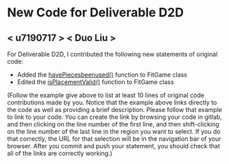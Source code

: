 # New Code for Deliverable D2D

## < u7190717 > < Duo Liu >

For Deliverable D2D, I contributed the following new statements of original code:

- Added the [havePiecesbeenused()](https://gitlab.cecs.anu.edu.au/comp1110/comp1110-ass2/-/blob/master/src/comp1110/ass2/FitGame.java#L123-141) function to FitGame class
- Edited the [isPlacementValid()](https://gitlab.cecs.anu.edu.au/comp1110/comp1110-ass2/-/blob/master/src/comp1110/ass2/FitGame.java#L224-251) function to FitGame class


(Follow the example give above to list at least 10 lines of original code contributions made by you. Notice that the example above links directly to the code as well as providing a brief description.   Please follow that example to link to your code.  You can create the link by browsing your code in gitlab, and then clicking on the line number of the first line, and then shift-clicking on the line number of the last line in the region you want to select.  If you do that correctly, the URL for that selection will be in the navigation bar of your browser.  After you commit and push your statement, you should check that all of the links are correctly working.)